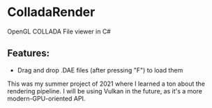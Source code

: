 # ColladaRender
OpenGL COLLADA File viewer in C#

## Features:
 - Drag and drop .DAE files (after pressing "F") to load them

This was my summer project of 2021 where I learned a ton about the rendering pipeline. I will be using Vulkan in the future, as it's a more modern-GPU-oriented API.

